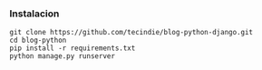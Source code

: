 
### Instalacion

```
git clone https://github.com/tecindie/blog-python-django.git
cd blog-python
pip install -r requirements.txt
python manage.py runserver
```

